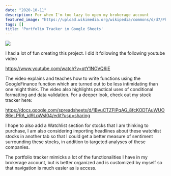 ```yaml
---
date: "2020-10-11"
description: For when I'm too lazy to open my brokerage account
featured_image: "https://upload.wikimedia.org/wikipedia/commons/d/d7/Philippine-stock-market-board.jpg"
tags: []
title: 'Portfolio Tracker in Google Sheets'
---
```


![](/en/post/chapter-2_files/portfoliotracker.png)

I had a lot of fun creating this project. I did it following the following youtube video

https://www.youtube.com/watch?v=qtY1NOVQ6iE

The video explains and teaches how to write functions using the GoogleFinance function which are turned out to be less intimidating than one might think. The video also highlights practical uses of conditional formatting and data validation. For a deeper look, check out my stock tracker here: 

https://docs.google.com/spreadsheets/d/1BvuCTZFIPqAG_8fcKODTAuWUO86eLPRA_id9LpWsI04/edit?usp=sharing

I hope to also add a Watchlist section for stocks that I am thinking to purchase, I am also considering importing headlines about these watchlist stocks in another tab so that I could get a better measure of sentiment surrounding these stocks, in addition to targeted analyses of these companies. 

The portfolio tracker mimicks a lot of the functionalities I have in my brokerage account, but is better organized and is customized by myself so that navigation is much easier as is access.



